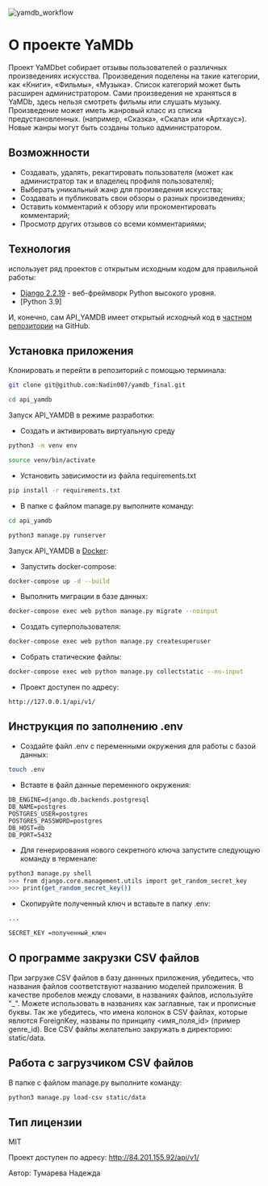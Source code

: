 ![yamdb_workflow](https://github.com/Nadin007/yamdb_final/actions/workflows/yamdb_workflow.yml/badge.svg)

# О проекте YaMDb

Проект YaMDbet собирает отзывы пользователей о различных произведениях искусства.
Произведения поделены на такие категории, как «Книги», «Фильмы», «Музыка».
Список категорий может быть расширен администратором.
Сами произведения не храняться в YaMDb, здесь нельзя смотреть фильмы или слушать музыку.
Произведение может иметь жанровый класс из списка предустановленных.
(например, «Сказка», «Скала» или «Артхаус»). Новые жанры могут быть созданы только администратором.

## Возможнности

- Создавать, удалять, рекагтировать пользователя (может как администратор так и владелец профиля пользователя);
- Выберать уникальный жанр для произведения искусства;
- Создавать и публиковать свои обзоры о разных произведениях;
- Оставить комментарий к обзору или прокоментировать комментарий;
- Просмотр других отзывов со всеми комментариями;

## Технология

использует ряд проектов с открытым исходным кодом для правильной работы:

- [Django 2.2.19] - веб-фреймворк Python высокого уровня.
- [Python 3.9]

И, конечно, сам API_YAMDB имеет открытый исходный код в [частном репозитории][Nadin007/yamdb_final]
на GitHub.

## Установка приложения

Клонировать и перейти в репозиторий с помощью терминала:

```sh
git clone git@github.com:Nadin007/yamdb_final.git
```

```sh
cd api_yamdb
```

Запуск API_YAMDB в режиме разработки:
- Создать и активировать виртуальную среду

```sh
python3 -m venv env

```
```sh
source venv/bin/activate

```
- Установить зависимости из файла requirements.txt

```sh
pip install -r requirements.txt
```
- В папке с файлом manage.py выполните команду:

```sh
cd api_yamdb
```

```sh
python3 manage.py runserver
````

Запуск API_YAMDB в [Docker]:
- Запустить docker-compose:

```sh
docker-compose up -d --build
```
- Выполнить миграции в базе данных:

```sh
docker-compose exec web python manage.py migrate --noinput
```
- Создать суперпользователя:

```sh
docker-compose exec web python manage.py createsuperuser
```
- Собрать статические файлы:

```sh
docker-compose exec web python manage.py collectstatic --no-input
```
- Проект доступен по адресу:

`http://127.0.0.1/api/v1/`

## Инструкция по заполнению .env

- Создайте файл .env с переменными окружения для работы с базой данных:

```sh
touch .env
```
- Вставте в файл данные переменного окружения:

```
DB_ENGINE=django.db.backends.postgresql
DB_NAME=postgres
POSTGRES_USER=postgres
POSTGRES_PASSWORD=postgres
DB_HOST=db
DB_PORT=5432
```

-  Для генерирования нового секретного ключа запустите следующую команду в терменале:

```sh
python3 manage.py shell
>>> from django.core.management.utils import get_random_secret_key
>>> print(get_random_secret_key())
```

- Скопируйте полученный ключ и вставьте в папку .env:

```sh
...

SECRET_KEY =полученный_ключ
```

## О программе закрузки CSV файлов

При загрузке CSV файлов в базу даннных приложения, убедитесь, что названия файлов
соответствуют названию моделей приложения. В качестве пробелов между словами, в
названиях файлов, используйте "_". Можете использовать в названиях как заглавные,
так и прописные буквы. Так же убедитесь, что имена колонок в CSV файлах, которые
явлются ForeignKey, названы по принципу <имя_поля_id> (пример genre_id).
Все CSV файлы желательно закружать в директорию: static/data.

## Работа с загрузчиком CSV файлов

В папке с файлом manage.py выполните команду:

```sh
python3 manage.py load-csv static/data

```

## Тип лицензии

MIT


   [Django 2.2.19]: <https://www.djangoproject.com/download/>
   [Python 3.7]: <https://www.python.org/downloads/release/python-390/>
   [Docker]: <https://docs.docker.com/get-docker/>
   [Nadin007/yamdb_final]: https://github.com/Nadin007/yamdb_final
   
Проект доступен по адресу: http://84.201.155.92/api/v1/

Автор:
Тумарева Надежда